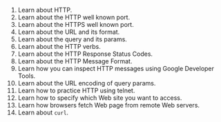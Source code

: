 1. Learn about HTTP.
1. Learn about the HTTP well known port.
1. Learn about the HTTPS well known port.
1. Learn about the URL and its format.
1. Learn about the query and its params.
1. Learn about the HTTP verbs.
1. Learn about the HTTP Response Status Codes.
1. Learn about the HTTP Message Format.
1. Learn how you can inspect HTTP messages using Google Developer Tools.
1. Learn about the URL encoding of query params.
1. Learn how to practice HTTP using telnet.
1. Learn how to specify which Web site you want to access.
1. Learn how browsers fetch Web page from remote Web servers.
1. Learn about `curl`.
 


